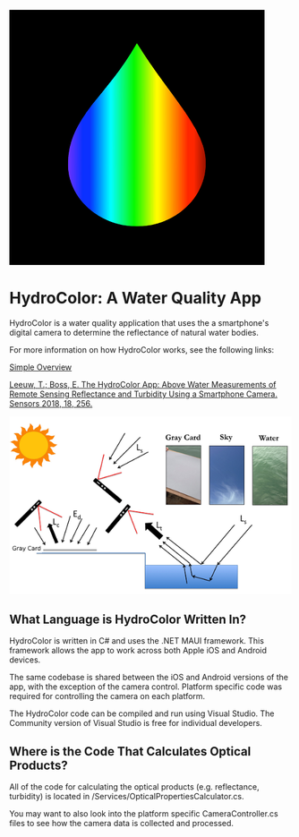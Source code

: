 ![appicon_image](/HydroColor/Resources/Images/appicon_image.png?raw=true "appicon_image")

# HydroColor: A Water Quality App
HydroColor is a water quality application that uses the a smartphone's digital camera to determine the reflectance of natural water bodies.

For more information on how HydroColor works, see the following links:

[Simple Overview](https://misclab.umeoce.maine.edu/research/HydroColor.php)

[Leeuw, T.; Boss, E. The HydroColor App: Above Water Measurements of Remote Sensing Reflectance and Turbidity Using a Smartphone Camera. Sensors 2018, 18, 256.](https://www.mdpi.com/1424-8220/18/1/256)

![learn_more](/HydroColor/Resources/Images/learn_more.png?raw=true "learn_more")

## What Language is HydroColor Written In?
HydroColor is written in C# and uses the .NET MAUI framework. This framework allows the app to work across both Apple iOS and Android devices.

The same codebase is shared between the iOS and Android versions of the app, with the exception of the camera control. Platform specific code was required for controlling the camera on each platform.

The HydroColor code can be compiled and run using Visual Studio. The Community version of Visual Studio is free for individual developers.

## Where is the Code That Calculates Optical Products?
All of the code for calculating the optical products (e.g. reflectance, turbidity) is located in /Services/OpticalPropertiesCalculator.cs. 

You may want to also look into the platform specific CameraController.cs files to see how the camera data is collected and processed.
